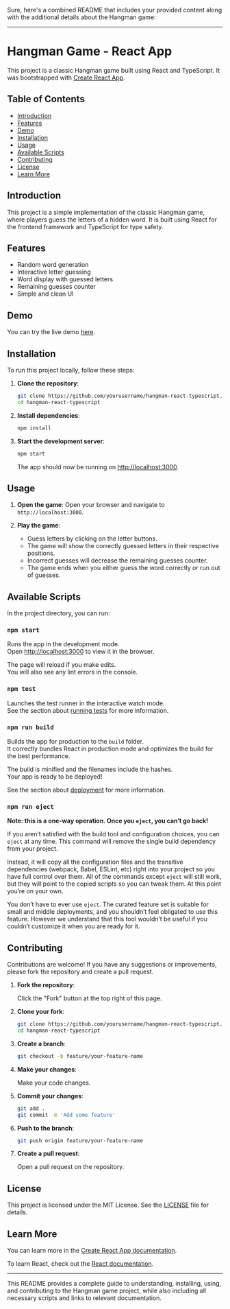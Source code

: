 Sure, here's a combined README that includes your provided content along with the additional details about the Hangman game:

---

# Hangman Game - React App

This project is a classic Hangman game built using React and TypeScript. It was bootstrapped with [Create React App](https://github.com/facebook/create-react-app).

## Table of Contents

- [Introduction](#introduction)
- [Features](#features)
- [Demo](#demo)
- [Installation](#installation)
- [Usage](#usage)
- [Available Scripts](#available-scripts)
- [Contributing](#contributing)
- [License](#license)
- [Learn More](#learn-more)

## Introduction

This project is a simple implementation of the classic Hangman game, where players guess the letters of a hidden word. It is built using React for the frontend framework and TypeScript for type safety.

## Features

- Random word generation
- Interactive letter guessing
- Word display with guessed letters
- Remaining guesses counter
- Simple and clean UI

## Demo

You can try the live demo [here](#).

## Installation

To run this project locally, follow these steps:

1. **Clone the repository**:

    ```sh
    git clone https://github.com/yourusername/hangman-react-typescript.git
    cd hangman-react-typescript
    ```

2. **Install dependencies**:

    ```sh
    npm install
    ```

3. **Start the development server**:

    ```sh
    npm start
    ```

    The app should now be running on [http://localhost:3000](http://localhost:3000).

## Usage

1. **Open the game**:
   Open your browser and navigate to `http://localhost:3000`.

2. **Play the game**:
   - Guess letters by clicking on the letter buttons.
   - The game will show the correctly guessed letters in their respective positions.
   - Incorrect guesses will decrease the remaining guesses counter.
   - The game ends when you either guess the word correctly or run out of guesses.

## Available Scripts

In the project directory, you can run:

### `npm start`

Runs the app in the development mode.\
Open [http://localhost:3000](http://localhost:3000) to view it in the browser.

The page will reload if you make edits.\
You will also see any lint errors in the console.

### `npm test`

Launches the test runner in the interactive watch mode.\
See the section about [running tests](https://facebook.github.io/create-react-app/docs/running-tests) for more information.

### `npm run build`

Builds the app for production to the `build` folder.\
It correctly bundles React in production mode and optimizes the build for the best performance.

The build is minified and the filenames include the hashes.\
Your app is ready to be deployed!

See the section about [deployment](https://facebook.github.io/create-react-app/docs/deployment) for more information.

### `npm run eject`

**Note: this is a one-way operation. Once you `eject`, you can’t go back!**

If you aren’t satisfied with the build tool and configuration choices, you can `eject` at any time. This command will remove the single build dependency from your project.

Instead, it will copy all the configuration files and the transitive dependencies (webpack, Babel, ESLint, etc) right into your project so you have full control over them. All of the commands except `eject` will still work, but they will point to the copied scripts so you can tweak them. At this point you’re on your own.

You don’t have to ever use `eject`. The curated feature set is suitable for small and middle deployments, and you shouldn’t feel obligated to use this feature. However we understand that this tool wouldn’t be useful if you couldn’t customize it when you are ready for it.

## Contributing

Contributions are welcome! If you have any suggestions or improvements, please fork the repository and create a pull request.

1. **Fork the repository**:

    Click the "Fork" button at the top right of this page.

2. **Clone your fork**:

    ```sh
    git clone https://github.com/yourusername/hangman-react-typescript.git
    cd hangman-react-typescript
    ```

3. **Create a branch**:

    ```sh
    git checkout -b feature/your-feature-name
    ```

4. **Make your changes**:

    Make your code changes.

5. **Commit your changes**:

    ```sh
    git add .
    git commit -m 'Add some feature'
    ```

6. **Push to the branch**:

    ```sh
    git push origin feature/your-feature-name
    ```

7. **Create a pull request**:

    Open a pull request on the repository.

## License

This project is licensed under the MIT License. See the [LICENSE](LICENSE) file for details.

## Learn More

You can learn more in the [Create React App documentation](https://facebook.github.io/create-react-app/docs/getting-started).

To learn React, check out the [React documentation](https://reactjs.org/).

---

This README provides a complete guide to understanding, installing, using, and contributing to the Hangman game project, while also including all necessary scripts and links to relevant documentation.
